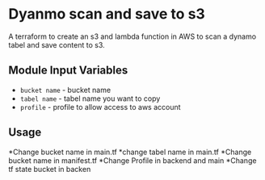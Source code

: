 Dyanmo scan and save to s3
===========

A terraform to create an s3 and lambda function in AWS to scan a dynamo tabel and save content to s3.


Module Input Variables
----------------------

- `bucket name` - bucket name 
- `tabel name` - tabel name you want to copy
- `profile` - profile to allow access to aws account


Usage
----------------------
*Change bucket name in main.tf
*change tabel name in main.tf
*Change bucket name in manifest.tf
*Change Profile in backend and main
*Change tf state bucket in backen